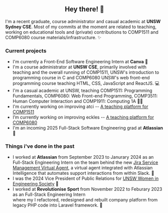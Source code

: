 <h2><center>Hey there! 👋</center></h3>

I'm a recent graduate, course administrator and casual academic at <strong>UNSW Sydney CSE</strong>. Most of my commits at the moment are related to teaching, working on educational tools and (private) contributions to COMP1511 and COMP6080 course materials/infrastructure. ✨

<h3>Current projects</h3>
<ul>
<li>I'm currently a Front-End Software Engineering Intern at <strong>Canva</strong> 🥳</li>
<li>I'm a course administrator at <strong>UNSW CSE</strong>, primarily involved with teaching and the overall running of COMP1511, UNSW's introduction to programming course in C and COMP6080 UNSW's web front-end programming course teaching HTML, CSS, JavaScript and ReactJS. 💻</li>
<li>I'm a casual academic at UNSW, teaching COMP1511: Programming Fundamentals, COMP6080: Web Front-end Programming, COMP3511: Human Computer Interaction and COMP1911: Computing 1A 👩‍🏫</li>
<li>I'm currently working on improving atci -- <a href="https://cgi.cse.unsw.edu.au/~cs1511/current/"> A teaching platform for COMP1511</a></li>
<li>I’m currently working on improving eckles -- <a href="https://github.com/chamhayden/eckles">A teaching platform for COMP6080</a></li>
<li>I'm an incoming 2025 Full-Stack Software Engineering grad at <strong>Atlassian</strong> 🎉</li>
</ul>

<h3>Things i've done in the past</h3>
<ul>
  <li>I worked at <strong>Atlassian</strong> from September 2023 to Janurary 2024 as an Full-Stack Engineering Intern on the team behind the new <a href = "https://www.atlassian.com/software/jira/service-management/features/itsm/virtual-agent">Jira Service Management Virtual Agent</a>, a virtual agent integrated with Atlassian Intelligence that automates support interactions from within Slack. 🤩</li>
  <li>I was the 2024 Vice President of Public Relations for <a href = "https://www.wiesoc.com/">UNSW Women in Engineering Society</a> 💜</li>
  <li>I worked at <strong>Revolutionise Sport</strong> from November 2022 to Feburary 2023 as an Full-Stack Engineering Intern </li> where my I refactored, redesigned and rebuilt company platform from legacy PHP code into Laravel framework. 🥰
</ul>
